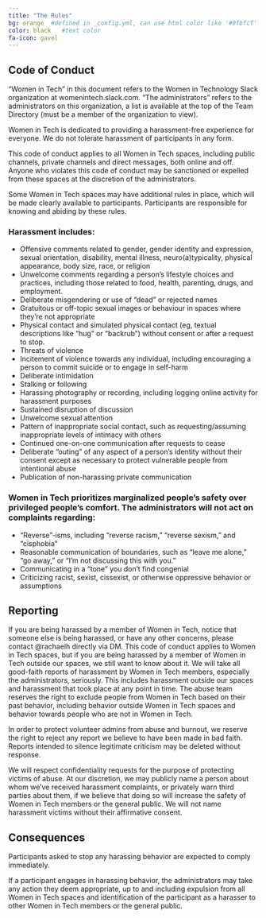 ```yaml
---
title: "The Rules"
bg: orange  #defined in _config.yml, can use html color like '#0fbfcf'
color: black   #text color
fa-icon: gavel
---
```


## Code of Conduct ##

“Women in Tech” in this document refers to the Women in Technology Slack organization at womenintech.slack.com. “The administrators” refers to the administrators on this organization, a list is available at the top of the Team Directory (must be a member of the organization to view).

Women in Tech is dedicated to providing a harassment-free experience for everyone. We do not tolerate harassment of participants in any form.

This code of conduct applies to all Women in Tech spaces, including public channels, private channels and direct messages, both online and off. Anyone who violates this code of conduct may be sanctioned or expelled from these spaces at the discretion of the administrators.

Some Women in Tech spaces may have additional rules in place, which will be made clearly available to participants. Participants are responsible for knowing and abiding by these rules.

### Harassment includes: ##

- Offensive comments related to gender, gender identity and expression, sexual orientation, disability, mental illness, neuro(a)typicality, physical appearance, body size, race, or religion
- Unwelcome comments regarding a person’s lifestyle choices and practices, including those related to food, health, parenting, drugs, and employment.
- Deliberate misgendering or use of “dead” or rejected names
- Gratuitous or off-topic sexual images or behaviour in spaces where they’re not appropriate
- Physical contact and simulated physical contact (eg, textual descriptions like “hug” or “backrub”) without consent or after a request to stop.
- Threats of violence
- Incitement of violence towards any individual, including encouraging a person to commit suicide or to engage in self-harm
- Deliberate intimidation
- Stalking or following
- Harassing photography or recording, including logging online activity for harassment purposes
- Sustained disruption of discussion
- Unwelcome sexual attention
- Pattern of inappropriate social contact, such as requesting/assuming inappropriate levels of intimacy with others
- Continued one-on-one communication after requests to cease
- Deliberate “outing” of any aspect of a person’s identity without their consent except as necessary to protect vulnerable people from intentional abuse
- Publication of non-harassing private communication

### Women in Tech prioritizes marginalized people’s safety over privileged people’s comfort. The administrators will not act on complaints regarding: ###

- “Reverse”-isms, including “reverse racism,” “reverse sexism,” and “cisphobia”
- Reasonable communication of boundaries, such as “leave me alone,” “go away,” or “I’m not discussing this with you.”
- Communicating in a “tone” you don’t find congenial
- Criticizing racist, sexist, cissexist, or otherwise oppressive behavior or assumptions

## Reporting ##

If you are being harassed by a member of Women in Tech, notice that someone else is being harassed, or have any other concerns, please contact @rachaelh directly via DM.
This code of conduct applies to Women in Tech spaces, but if you are being harassed by a member of Women in Tech outside our spaces, we still want to know about it. We will take all good-faith reports of harassment by Women in Tech members, especially the administrators, seriously. This includes harassment outside our spaces and harassment that took place at any point in time. The abuse team reserves the right to exclude people from Women in Tech based on their past behavior, including behavior outside Women in Tech spaces and behavior towards people who are not in Women in Tech.

In order to protect volunteer admins from abuse and burnout, we reserve the right to reject any report we believe to have been made in bad faith. Reports intended to silence legitimate criticism may be deleted without response.

We will respect confidentiality requests for the purpose of protecting victims of abuse. At our discretion, we may publicly name a person about whom we’ve received harassment complaints, or privately warn third parties about them, if we believe that doing so will increase the safety of Women in Tech members or the general public. We will not name harassment victims without their affirmative consent.

## Consequences ##

Participants asked to stop any harassing behavior are expected to comply immediately.

If a participant engages in harassing behavior, the administrators may take any action they deem appropriate, up to and including expulsion from all Women in Tech spaces and identification of the participant as a harasser to other Women in Tech members or the general public.